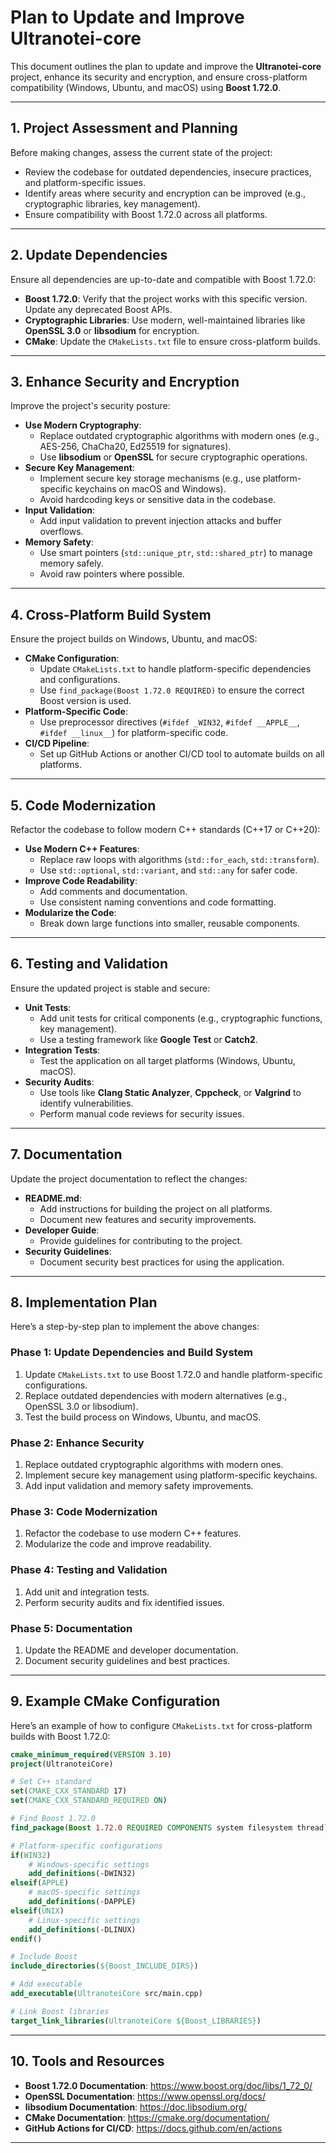 # Plan to Update and Improve Ultranotei-core

This document outlines the plan to update and improve the **Ultranotei-core** project, enhance its security and encryption, and ensure cross-platform compatibility (Windows, Ubuntu, and macOS) using **Boost 1.72.0**.

---

## 1. Project Assessment and Planning

Before making changes, assess the current state of the project:
- Review the codebase for outdated dependencies, insecure practices, and platform-specific issues.
- Identify areas where security and encryption can be improved (e.g., cryptographic libraries, key management).
- Ensure compatibility with Boost 1.72.0 across all platforms.

---

## 2. Update Dependencies

Ensure all dependencies are up-to-date and compatible with Boost 1.72.0:
- **Boost 1.72.0**: Verify that the project works with this specific version. Update any deprecated Boost APIs.
- **Cryptographic Libraries**: Use modern, well-maintained libraries like **OpenSSL 3.0** or **libsodium** for encryption.
- **CMake**: Update the `CMakeLists.txt` file to ensure cross-platform builds.

---

## 3. Enhance Security and Encryption

Improve the project's security posture:
- **Use Modern Cryptography**:
  - Replace outdated cryptographic algorithms with modern ones (e.g., AES-256, ChaCha20, Ed25519 for signatures).
  - Use **libsodium** or **OpenSSL** for secure cryptographic operations.
- **Secure Key Management**:
  - Implement secure key storage mechanisms (e.g., use platform-specific keychains on macOS and Windows).
  - Avoid hardcoding keys or sensitive data in the codebase.
- **Input Validation**:
  - Add input validation to prevent injection attacks and buffer overflows.
- **Memory Safety**:
  - Use smart pointers (`std::unique_ptr`, `std::shared_ptr`) to manage memory safely.
  - Avoid raw pointers where possible.

---

## 4. Cross-Platform Build System

Ensure the project builds on Windows, Ubuntu, and macOS:
- **CMake Configuration**:
  - Update `CMakeLists.txt` to handle platform-specific dependencies and configurations.
  - Use `find_package(Boost 1.72.0 REQUIRED)` to ensure the correct Boost version is used.
- **Platform-Specific Code**:
  - Use preprocessor directives (`#ifdef _WIN32`, `#ifdef __APPLE__`, `#ifdef __linux__`) for platform-specific code.
- **CI/CD Pipeline**:
  - Set up GitHub Actions or another CI/CD tool to automate builds on all platforms.

---

## 5. Code Modernization

Refactor the codebase to follow modern C++ standards (C++17 or C++20):
- **Use Modern C++ Features**:
  - Replace raw loops with algorithms (`std::for_each`, `std::transform`).
  - Use `std::optional`, `std::variant`, and `std::any` for safer code.
- **Improve Code Readability**:
  - Add comments and documentation.
  - Use consistent naming conventions and code formatting.
- **Modularize the Code**:
  - Break down large functions into smaller, reusable components.

---

## 6. Testing and Validation

Ensure the updated project is stable and secure:
- **Unit Tests**:
  - Add unit tests for critical components (e.g., cryptographic functions, key management).
  - Use a testing framework like **Google Test** or **Catch2**.
- **Integration Tests**:
  - Test the application on all target platforms (Windows, Ubuntu, macOS).
- **Security Audits**:
  - Use tools like **Clang Static Analyzer**, **Cppcheck**, or **Valgrind** to identify vulnerabilities.
  - Perform manual code reviews for security issues.

---

## 7. Documentation

Update the project documentation to reflect the changes:
- **README.md**:
  - Add instructions for building the project on all platforms.
  - Document new features and security improvements.
- **Developer Guide**:
  - Provide guidelines for contributing to the project.
- **Security Guidelines**:
  - Document security best practices for using the application.

---

## 8. Implementation Plan

Here’s a step-by-step plan to implement the above changes:

### Phase 1: Update Dependencies and Build System
1. Update `CMakeLists.txt` to use Boost 1.72.0 and handle platform-specific configurations.
2. Replace outdated dependencies with modern alternatives (e.g., OpenSSL 3.0 or libsodium).
3. Test the build process on Windows, Ubuntu, and macOS.

### Phase 2: Enhance Security
1. Replace outdated cryptographic algorithms with modern ones.
2. Implement secure key management using platform-specific keychains.
3. Add input validation and memory safety improvements.

### Phase 3: Code Modernization
1. Refactor the codebase to use modern C++ features.
2. Modularize the code and improve readability.

### Phase 4: Testing and Validation
1. Add unit and integration tests.
2. Perform security audits and fix identified issues.

### Phase 5: Documentation
1. Update the README and developer documentation.
2. Document security guidelines and best practices.

---

## 9. Example CMake Configuration

Here’s an example of how to configure `CMakeLists.txt` for cross-platform builds with Boost 1.72.0:

```cmake
cmake_minimum_required(VERSION 3.10)
project(UltranoteiCore)

# Set C++ standard
set(CMAKE_CXX_STANDARD 17)
set(CMAKE_CXX_STANDARD_REQUIRED ON)

# Find Boost 1.72.0
find_package(Boost 1.72.0 REQUIRED COMPONENTS system filesystem thread)

# Platform-specific configurations
if(WIN32)
    # Windows-specific settings
    add_definitions(-DWIN32)
elseif(APPLE)
    # macOS-specific settings
    add_definitions(-DAPPLE)
elseif(UNIX)
    # Linux-specific settings
    add_definitions(-DLINUX)
endif()

# Include Boost
include_directories(${Boost_INCLUDE_DIRS})

# Add executable
add_executable(UltranoteiCore src/main.cpp)

# Link Boost libraries
target_link_libraries(UltranoteiCore ${Boost_LIBRARIES})
```

---

## 10. Tools and Resources

- **Boost 1.72.0 Documentation**: https://www.boost.org/doc/libs/1_72_0/
- **OpenSSL Documentation**: https://www.openssl.org/docs/
- **libsodium Documentation**: https://doc.libsodium.org/
- **CMake Documentation**: https://cmake.org/documentation/
- **GitHub Actions for CI/CD**: https://docs.github.com/en/actions

---
